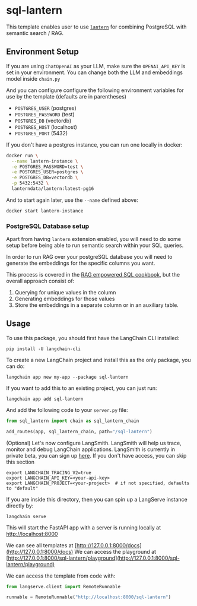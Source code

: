 # sql-lantern

This template enables user to use [`lantern`](https://github.com/lanterndata/lantern) for combining PostgreSQL with semantic search / RAG. 

## Environment Setup

If you are using `ChatOpenAI` as your LLM, make sure the `OPENAI_API_KEY` is set in your environment. You can change both the LLM and embeddings model inside `chain.py`

And you can configure configure the following environment variables for use by the template (defaults are in parentheses)

- `POSTGRES_USER` (postgres)
- `POSTGRES_PASSWORD` (test)
- `POSTGRES_DB` (vectordb)
- `POSTGRES_HOST` (localhost)
- `POSTGRES_PORT` (5432)

If you don't have a postgres instance, you can run one locally in docker:

```bash
docker run \
  --name lantern-instance \
  -e POSTGRES_PASSWORD=test \
  -e POSTGRES_USER=postgres \
  -e POSTGRES_DB=vectordb \
  -p 5432:5432 \
  lanterndata/lantern:latest-pg16
```

And to start again later, use the `--name` defined above:
```bash
docker start lantern-instance
```

### PostgreSQL Database setup

Apart from having `lantern` extension enabled, you will need to do some setup before being able to run semantic search within your SQL queries.

In order to run RAG over your postgreSQL database you will need to generate the embeddings for the specific columns you want. 

This process is covered in the [RAG empowered SQL cookbook](cookbook/retrieval_in_sql.ipynb), but the overall approach consist of:
1. Querying for unique values in the column
2. Generating embeddings for those values
3. Store the embeddings in a separate column or in an auxiliary table.

## Usage

To use this package, you should first have the LangChain CLI installed:

```shell
pip install -U langchain-cli
```

To create a new LangChain project and install this as the only package, you can do:

```shell
langchain app new my-app --package sql-lantern
```

If you want to add this to an existing project, you can just run:

```shell
langchain app add sql-lantern
```

And add the following code to your `server.py` file:
```python
from sql_lantern import chain as sql_lantern_chain

add_routes(app, sql_lantern_chain, path="/sql-lantern")
```

(Optional) Let's now configure LangSmith. 
LangSmith will help us trace, monitor and debug LangChain applications. 
LangSmith is currently in private beta, you can sign up [here](https://smith.langchain.com/). 
If you don't have access, you can skip this section


```shell
export LANGCHAIN_TRACING_V2=true
export LANGCHAIN_API_KEY=<your-api-key>
export LANGCHAIN_PROJECT=<your-project>  # if not specified, defaults to "default"
```

If you are inside this directory, then you can spin up a LangServe instance directly by:

```shell
langchain serve
```

This will start the FastAPI app with a server is running locally at 
[http://localhost:8000](http://localhost:8000)

We can see all templates at [http://127.0.0.1:8000/docs](http://127.0.0.1:8000/docs)
We can access the playground at [http://127.0.0.1:8000/sql-lantern/playground](http://127.0.0.1:8000/sql-lantern/playground)  

We can access the template from code with:

```python
from langserve.client import RemoteRunnable

runnable = RemoteRunnable("http://localhost:8000/sql-lantern")
```
